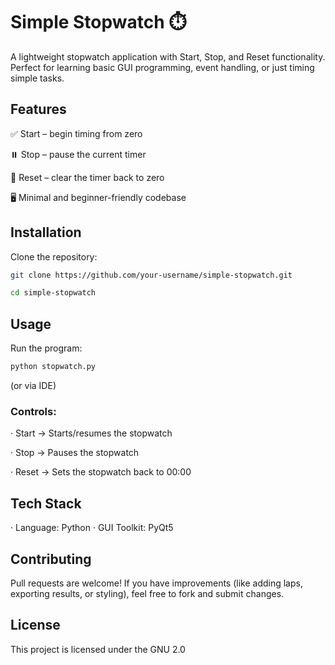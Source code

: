 # Simple Stopwatch ⏱️

A lightweight stopwatch application with Start, Stop, and Reset functionality. Perfect for learning basic GUI programming, event handling, or just timing simple tasks.


## Features

 ✅ Start – begin timing from zero
 
 ⏸️ Stop – pause the current timer
 
 🔄 Reset – clear the timer back to zero
 
 🖥️ Minimal and beginner-friendly codebase
                        

## Installation

Clone the repository:
```bash
git clone https://github.com/your-username/simple-stopwatch.git
```
```bash
cd simple-stopwatch
```

## Usage

Run the program:
```bash
python stopwatch.py
```
(or via IDE)


### Controls:

· Start → Starts/resumes the stopwatch

· Stop → Pauses the stopwatch

· Reset → Sets the stopwatch back to 00:00



## Tech Stack

· Language: Python
· GUI Toolkit: PyQt5


## Contributing

Pull requests are welcome! If you have improvements (like adding laps, exporting results, or styling), feel free to fork and submit changes.


## License

This project is licensed under the GNU 2.0
